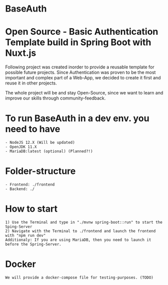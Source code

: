 # BaseAuth
# Open Source - Basic Authentication Template build in Spring Boot with Nuxt.js

Following project was created inorder to provide a reusable template for possible future projects. 
Since Authentication was proven to be the most important and complex part of a Web-App, we decided to create it first and reuse it in other projects.

The whole project will be and stay Open-Source, since we want to learn and improve our skills through community-feedback.

# To run BaseAuth in a dev env. you need to have
    - NodeJS 12.X (Will be updated)
    - OpenJDK 11.X
    - MariaDB:latest (optional) (Planned?!)
# Folder-structure
    - Frontend: ./frontend
    - Backend: ./
# How to start
    1) Use the Terminal and type in "./mvnw spring-boot::run" to start the Sping-Server
    2) Navigate with the Terminal to ./frontend and launch the frontend with "npm run dev"
    Additionaly: If you are using MariaDB, then you need to launch it before the Spring-Server. 
    
# Docker
    We will provide a docker-compose file for testing-purposes. (TODO)
    
